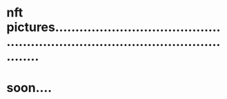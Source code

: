 # nft pictures......................................................................................................
# soon....
